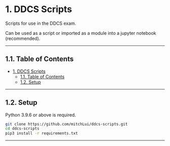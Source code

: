 # 1. DDCS Scripts

Scripts for use in the DDCS exam.

Can be used as a script or imported as a module into a jupyter notebook (recommended).

---

## 1.1. Table of Contents

- [1. DDCS Scripts](#1-ddcs-scripts)
  - [1.1. Table of Contents](#11-table-of-contents)
  - [1.2. Setup](#12-setup)

---

## 1.2. Setup

Python 3.9.6 or above is required.

```sh
git clone https://github.com/mitchLui/ddcs-scripts.git
cd ddcs-scripts
pip3 install -r requirements.txt
```

---